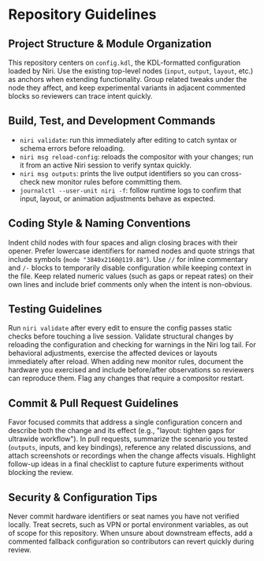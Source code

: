 # Repository Guidelines

## Project Structure & Module Organization
This repository centers on `config.kdl`, the KDL-formatted configuration loaded by Niri. Use the existing top-level nodes (`input`, `output`, `layout`, etc.) as anchors when extending functionality. Group related tweaks under the node they affect, and keep experimental variants in adjacent commented blocks so reviewers can trace intent quickly.

## Build, Test, and Development Commands
- `niri validate`: run this immediately after editing to catch syntax or schema errors before reloading.
- `niri msg reload-config`: reloads the compositor with your changes; run it from an active Niri session to verify syntax quickly.
- `niri msg outputs`: prints the live output identifiers so you can cross-check new monitor rules before committing them.
- `journalctl --user-unit niri -f`: follow runtime logs to confirm that input, layout, or animation adjustments behave as expected.

## Coding Style & Naming Conventions
Indent child nodes with four spaces and align closing braces with their opener. Prefer lowercase identifiers for named nodes and quote strings that include symbols (`mode "3840x2160@119.88"`). Use `//` for inline commentary and `/-` blocks to temporarily disable configuration while keeping context in the file. Keep related numeric values (such as gaps or repeat rates) on their own lines and include brief comments only when the intent is non-obvious.

## Testing Guidelines
Run `niri validate` after every edit to ensure the config passes static checks before touching a live session. Validate structural changes by reloading the configuration and checking for warnings in the Niri log tail. For behavioral adjustments, exercise the affected devices or layouts immediately after reload. When adding new monitor rules, document the hardware you exercised and include before/after observations so reviewers can reproduce them. Flag any changes that require a compositor restart.

## Commit & Pull Request Guidelines
Favor focused commits that address a single configuration concern and describe both the change and its effect (e.g., "layout: tighten gaps for ultrawide workflow"). In pull requests, summarize the scenario you tested (`outputs`, inputs, and key bindings), reference any related discussions, and attach screenshots or recordings when the change affects visuals. Highlight follow-up ideas in a final checklist to capture future experiments without blocking the review.

## Security & Configuration Tips
Never commit hardware identifiers or seat names you have not verified locally. Treat secrets, such as VPN or portal environment variables, as out of scope for this repository. When unsure about downstream effects, add a commented fallback configuration so contributors can revert quickly during review.
